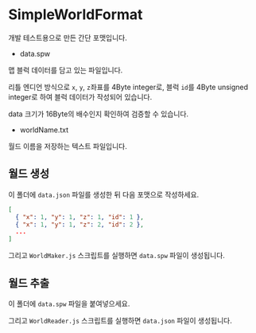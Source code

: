 # SimpleWorldFormat
개발 테스트용으로 만든 간단 포맷입니다.

* data.spw

맵 블럭 데이터를 담고 있는 파일입니다.

리틀 엔디언 방식으로 `x`, `y`, `z`좌표를 4Byte integer로, 블럭 `id`를 4Byte unsigned integer로 하여 블럭 데이터가 작성되어 있습니다.

data 크기가 16Byte의 배수인지 확인하여 검증할 수 있습니다.

* worldName.txt

월드 이름을 저장하는 텍스트 파일입니다.

## 월드 생성

이 폴더에 `data.json` 파일를 생성한 뒤 다음 포맷으로 작성하세요.

```json
[
  { "x": 1, "y": 1, "z": 1, "id": 1 },
  { "x": 1, "y": 1, "z": 2, "id": 2 },
  ...
]
```

그리고 `WorldMaker.js` 스크립트를 실행하면 `data.spw` 파일이 생성됩니다.

## 월드 추출

이 폴더에 `data.spw` 파일을 붙여넣으세요.

그리고 `WorldReader.js` 스크립트를 실행하면 `data.json` 파일이 생성됩니다.